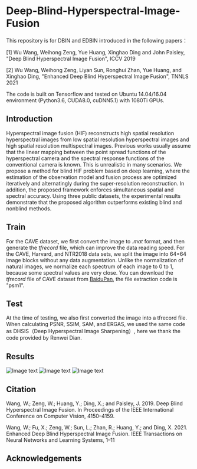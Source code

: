 # Deep-Blind-Hyperspectral-Image-Fusion

This repository is for DBIN and EDBIN introduced in the following papers：

[1] Wu Wang, Weihong Zeng, Yue Huang, Xinghao Ding and John Paisley, "Deep Blind Hyperspectral Image Fusion", ICCV 2019

[2] Wu Wang, Weihong Zeng, Liyan Sun, Ronghui Zhan, Yue Huang, and Xinghao Ding, "Enhanced Deep Blind Hyperspectral Image Fusion", TNNLS 2021

The code is built on Tensorflow and tested on Ubuntu 14.04/16.04 environment (Python3.6, CUDA8.0, cuDNN5.1) with 1080Ti GPUs.

## Introduction

Hyperspectral image fusion (HIF) reconstructs high spatial
resolution hyperspectral images from low spatial resolution
hyperspectral images and high spatial resolution
multispectral images. Previous works usually assume that
the linear mapping between the point spread functions of
the hyperspectral camera and the spectral response functions
of the conventional camera is known. This is unrealistic
in many scenarios. We propose a method for blind
HIF problem based on deep learning, where the estimation
of the observation model and fusion process are optimized
iteratively and alternatingly during the super-resolution reconstruction.
In addition, the proposed framework enforces
simultaneous spatial and spectral accuracy. Using three
public datasets, the experimental results demonstrate that
the proposed algorithm outperforms existing blind and nonblind
methods.

## Train
For the CAVE dataset, we first convert the image to *.mat* format, and then generate the *tfrecord* file, which can improve the data reading speed. For the CAVE, Harvard, and NTR2018 data sets, we split the image into 64×64 image blocks without any data augmentation.
Unlike the normalization of natural images, we normalize each spectrum of each image to 0 to 1, because some spectral values are very close. You can download the *tfrecord* file of CAVE dataset from [BaiduPan](https://pan.baidu.com/s/17MbNq2sffgI_jbdBuuj6XA), the file extraction code is "psm1".
## Test
At the time of testing, we also first converted the image into a tfrecord file. When calculating PSNR, SSIM, SAM, and ERGAS, we used the same code as DHSIS（Deep Hyperspectral Image Sharpening）, here we thank the code provided by Renwei Dian.
## Results
 ![Image text](https://github.com/wwhappylife/Deep-Blind-Hyperspectral-Image-Fusion/blob/master/image_folder/CAVE.png)
 ![Image text](https://github.com/wwhappylife/Deep-Blind-Hyperspectral-Image-Fusion/blob/master/image_folder/edbin_cave.png)
 ![Image text](https://github.com/wwhappylife/Deep-Blind-Hyperspectral-Image-Fusion/blob/master/image_folder/edbin_ps.png)
## Citation
Wang, W.; Zeng, W.; Huang, Y.; Ding, X.; and Paisley, J.
2019. Deep Blind Hyperspectral Image Fusion. In Proceedings
of the IEEE International Conference on Computer Vision,
4150–4159.

Wang, W.; Fu, X.; Zeng, W.; Sun, L.; Zhan, R.; Huang, Y.;
and Ding, X. 2021. Enhanced Deep Blind Hyperspectral
Image Fusion. IEEE Transactions on Neural Networks and
Learning Systems, 1–11
## Acknowledgements

